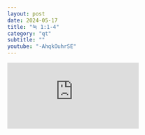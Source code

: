 ```yaml
---
layout: post
date: 2024-05-17
title: "눅 1:1-4"
category: "qt"
subtitle: ""
youtube: "-AhqkOuhrSE"
---
```


<div class="youtube margin-large">
    <iframe src="https://www.youtube.com/embed/-AhqkOuhrSE" title="YouTube video player" frameborder="0" allow="accelerometer; autoplay; clipboard-write; encrypted-media; gyroscope; picture-in-picture; web-share" allowfullscreen></iframe>
</div>

